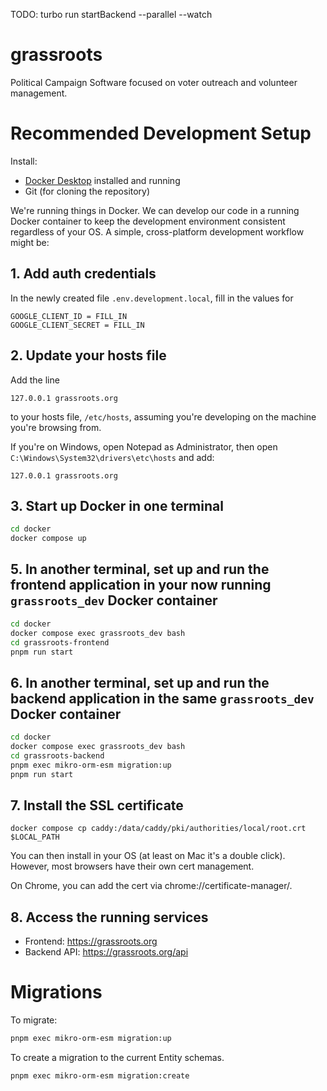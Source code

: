 TODO: turbo run startBackend --parallel --watch

# grassroots

Political Campaign Software focused on voter outreach and volunteer
management.

# Recommended Development Setup

Install:

- [Docker Desktop](https://www.docker.com/products/docker-desktop/) installed and running
- Git (for cloning the repository)

We're running things in Docker. We can develop our code in a running
Docker container to keep the development environment consistent
regardless of your OS. A simple, cross-platform development workflow
might be:

## 1. Add auth credentials

In the newly created file `.env.development.local`, fill in the values for

```
GOOGLE_CLIENT_ID = FILL_IN
GOOGLE_CLIENT_SECRET = FILL_IN
```

## 2. Update your hosts file

Add the line

```
127.0.0.1 grassroots.org
```

to your hosts file, `/etc/hosts`, assuming you're developing on the machine you're browsing from.

If you're on Windows, open Notepad as Administrator, then open
`C:\Windows\System32\drivers\etc\hosts` and add:

```
127.0.0.1 grassroots.org
```

## 3. Start up Docker in one terminal

```sh
cd docker
docker compose up
```

## 5. In another terminal, set up and run the frontend application in your now running `grassroots_dev` Docker container

```sh
cd docker
docker compose exec grassroots_dev bash
cd grassroots-frontend
pnpm run start
```

## 6. In another terminal, set up and run the backend application in the same `grassroots_dev` Docker container

```sh
cd docker
docker compose exec grassroots_dev bash
cd grassroots-backend
pnpm exec mikro-orm-esm migration:up
pnpm run start
```

## 7. Install the SSL certificate

`docker compose cp caddy:/data/caddy/pki/authorities/local/root.crt $LOCAL_PATH`

You can then install in your OS (at least on Mac it's a double click).
However, most browsers have their own cert management.

On Chrome, you can add the cert via chrome://certificate-manager/.

## 8. Access the running services

- Frontend: https://grassroots.org
- Backend API: https://grassroots.org/api

# Migrations

To migrate:

```sh
pnpm exec mikro-orm-esm migration:up
```

To create a migration to the current Entity schemas.

```sh
pnpm exec mikro-orm-esm migration:create
```
